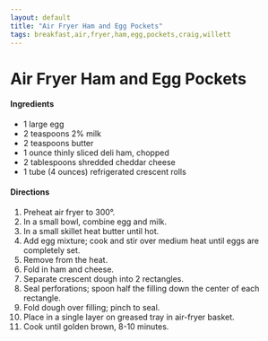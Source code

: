 ```yaml
---
layout: default
title: "Air Fryer Ham and Egg Pockets"
tags: breakfast,air,fryer,ham,egg,pockets,craig,willett
---
```

# Air Fryer Ham and Egg Pockets

#### Ingredients
- 1 large egg
- 2 teaspoons 2% milk
- 2 teaspoons butter
- 1 ounce thinly sliced deli ham, chopped
- 2 tablespoons shredded cheddar cheese
- 1 tube (4 ounces) refrigerated crescent rolls

#### Directions
1. Preheat air fryer to 300°.
2. In a small bowl, combine egg and milk.
3. In a small skillet heat butter until hot.
4. Add egg mixture; cook and stir over medium heat until eggs are completely set.
5. Remove from the heat.
6. Fold in ham and cheese.
7. Separate crescent dough into 2 rectangles.
8. Seal perforations; spoon half the filling down the center of each rectangle.
9. Fold dough over filling; pinch to seal.
10. Place in a single layer on greased tray in air-fryer basket.
11. Cook until golden brown, 8-10 minutes.
